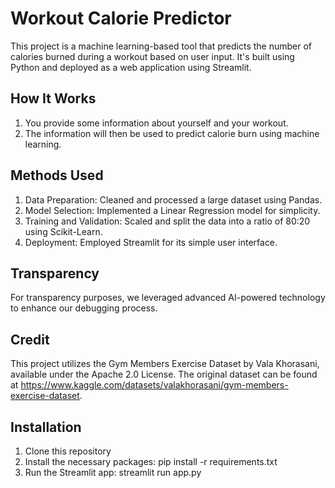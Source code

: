 # Workout Calorie Predictor
This project is a machine learning-based tool that predicts the number of calories burned during a workout based on user input. It's built using Python and deployed as a web application using Streamlit.

## How It Works
1. You provide some information about yourself and your workout.
2. The information will then be used to predict calorie burn using machine learning.

## Methods Used
1. Data Preparation: Cleaned and processed a large dataset using Pandas.
2. Model Selection: Implemented a Linear Regression model for simplicity.
3. Training and Validation: Scaled and split the data into a ratio of 80:20 using Scikit-Learn.
4. Deployment: Employed Streamlit for its simple user interface.

## Transparency
For transparency purposes, we leveraged advanced AI-powered technology to enhance our debugging process.

## Credit
This project utilizes the Gym Members Exercise Dataset by Vala Khorasani, available under the Apache 2.0 License. The original dataset can be found at https://www.kaggle.com/datasets/valakhorasani/gym-members-exercise-dataset.

## Installation 
1. Clone this repository
2. Install the necessary packages: pip install -r requirements.txt
3. Run the Streamlit app: streamlit run app.py
